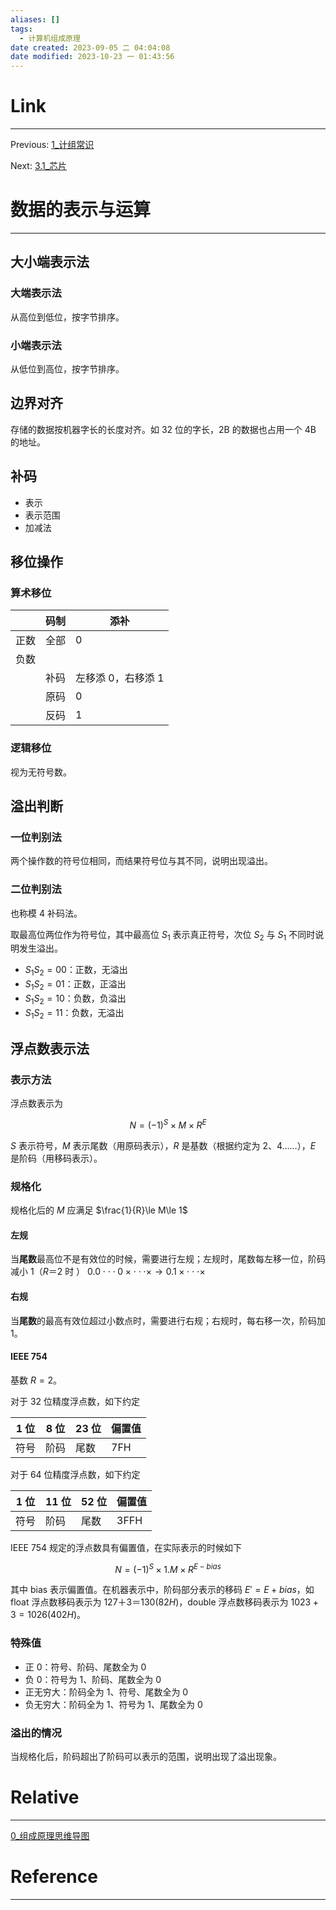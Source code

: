 ```yaml
---
aliases: []
tags:
  - 计算机组成原理
date created: 2023-09-05 二 04:04:08
date modified: 2023-10-23 一 01:43:56
---
```


# Link

---

Previous: [1_计组常识](1_计组常识.md)

Next: [3.1_芯片](3.1_芯片.md)

# 数据的表示与运算

---

## 大小端表示法

### 大端表示法

从高位到低位，按字节排序。

### 小端表示法

从低位到高位，按字节排序。

## 边界对齐

存储的数据按机器字长的长度对齐。如 32 位的字长，2B 的数据也占用一个 4B 的地址。

## 补码

- 表示
- 表示范围
- 加减法

## 移位操作

### 算术移位

|      | 码制 | 添补               |
| ---- | ---- | ------------------ |
| 正数 | 全部 | 0                  |
| 负数 |      |                    |
|      | 补码 | 左移添 0，右移添 1 |
|      | 原码 | 0                  |
|      | 反码 | 1                  |

### 逻辑移位

视为无符号数。

## 溢出判断

### 一位判别法

两个操作数的符号位相同，而结果符号位与其不同，说明出现溢出。

### 二位判别法

也称模 4 补码法。

取最高位两位作为符号位，其中最高位 $S_1$ 表示真正符号，次位 $S_2$ 与 $S_1$ 不同时说明发生溢出。

- $S_1S_2=00$：正数，无溢出
- $S_1S_2=01$：正数，正溢出
- $S_1S_2=10$：负数，负溢出
- $S_1S_2=11$：负数，无溢出

## 浮点数表示法

### 表示方法

浮点数表示为

$$
N=(-1)^S\times M\times R^E
$$

$S$ 表示符号，$M$ 表示尾数（用原码表示），$R$ 是基数（根据约定为 2、4……），$E$ 是阶码（用移码表示）。

### 规格化

规格化后的 $M$ 应满足 $\frac{1}{R}\le M\le 1$

#### 左规

当**尾数**最高位不是有效位的时候，需要进行左规；左规时，尾数每左移一位，阶码减小 1（$R＝2$ 时 ）
$0.0\cdot\cdot\cdot0\times\cdot\cdot\cdot\times\rightarrow0.1\times\cdot\cdot\cdot\times$

#### 右规

当**尾数**的最高有效位超过小数点时，需要进行右规；右规时，每右移一次，阶码加 1。

#### IEEE 754

基数 $R=2$。

对于 32 位精度浮点数，如下约定

| 1 位 | 8 位 | 23 位 | 偏置值 |
| ---- | ---- | ----- | ------ |
| 符号 | 阶码 | 尾数  | 7FH    |

对于 64 位精度浮点数，如下约定

| 1 位 | 11 位 | 52 位 | 偏置值 |
| ---- | ----- | ----- | ------ |
| 符号 | 阶码  | 尾数  | 3FFH   |

IEEE 754 规定的浮点数具有偏置值，在实际表示的时候如下

$$
N=(-1)^S\times1.M\times R^{E-bias}
$$

其中 bias 表示偏置值。在机器表示中，阶码部分表示的移码 $E'=E+bias$，如 float 浮点数移码表示为 $127＋3＝130(82H)$，double 浮点数移码表示为 $1023+3=1026(402H)$。

### 特殊值

- 正 0：符号、阶码、尾数全为 0
- 负 0：符号为 1、阶码、尾数全为 0
- 正无穷大：阶码全为 1、符号、尾数全为 0
- 负无穷大：阶码全为 1、符号为 1、尾数全为 0

### 溢出的情况

当规格化后，阶码超出了阶码可以表示的范围，说明出现了溢出现象。

# Relative

---
[0_组成原理思维导图](0_组成原理思维导图.md)
# Reference

---
